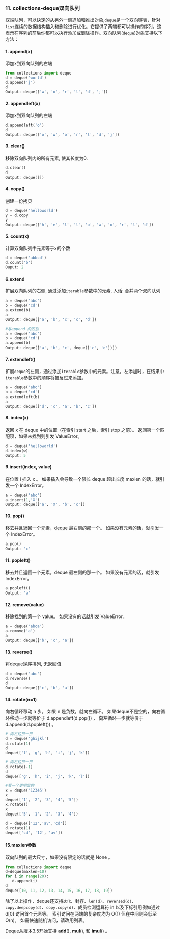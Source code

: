 ### 11. collections-deque双向队列
双端队列，可以快速的从另外一侧追加和推出对象,`deque`是一个双向链表，针对`list`连续的数据结构插入和删除进行优化。它提供了两端都可以操作的序列，这表示在序列的前后你都可以执行添加或删除操作。双向队列(`deque`)对象支持以下方法：

#### 1. append(x)
添加x到双向队列的右端
```python
from collections import deque
d = deque('world')
d.append('j')
d
Output: deque(['w', 'o', 'r', 'l', 'd', 'j'])
```

#### 2. appendleft(x)
添加x到双向队列的左端
```python
d.appendleft('o')
d
Output: deque(['o', 'w', 'o', 'r', 'l', 'd', 'j'])
```
#### 3. clear()
移除双向队列内的所有元素, 使其长度为0.
```python
d.clear()
d
Output: deque([])
```

#### 4. copy()
创建一份拷贝
```python
d = deque('helloworld')
y = d.copy
y
Output: deque(['h', 'e', 'l', 'l', 'o', 'w', 'o', 'r', 'l', 'd'])
```

#### 5. count(x)
计算双向队列中元素等于x的个数
```python
d = deque('abbcd')
d.count('b')
Ouput: 2
```

#### 6.extend
扩展双向队列的右侧, 通过添加`iterable`参数中的元素, 人话: 合并两个双向队列
```python
a = deque('abc')
b = deque('cd')
a.extend(b)
a
Output: deque(['a', 'b', 'c', 'c', 'd'])

#与append 的区别
a = deque('abc')
b = deque('cd')
a.append(b)
Output: deque(['a', 'b', 'c', deque(['c', 'd'])])
```

#### 7. extendleft()
扩展`deque`的左侧，通过添加`iterable`参数中的元素。注意，左添加时，在结果中`iterable`参数中的顺序将被反过来添加。
```python
a = deque('abc')
b = deque('cd')
a.extendleft(b)
a
Output: deque(['d', 'c', 'a', 'b', 'c'])
```

#### 8. index(x)
返回 x 在 deque 中的位置（在索引 start 之后，索引 stop 之前）。 返回第一个匹配项，如果未找到则引发 ValueError。
```python
d = deque('helloworld')
d.index(w)
Output: 5
```

#### 9.insert(index, value)
在位置 i 插入 x 。
如果插入会导致一个限长 deque 超出长度 maxlen 的话，就引发一个 IndexError。
```python
a = deque('abc')
a.insert(1,'X')
Output: deque(['a', 'X', 'b', 'c'])
```

#### 10. pop()
移去并且返回一个元素，deque 最右侧的那一个。 如果没有元素的话，就引发一个 IndexError。
```python
a.pop()
Output: 'c'
```

#### 11. popleft()
移去并且返回一个元素，deque 最左侧的那一个。 如果没有元素的话，就引发 IndexError。
```python
a.popleft()
Output: 'a'
```

#### 12. remove(value)
移除找到的第一个 value。 如果没有的话就引发 ValueError。
```python
a = deque('abca')
a.remove('a')
a
Output: deque(['b', 'c', 'a'])
```

#### 13. reverse()
将deque逆序排列, 无返回值
```python
d = deque('abc')
d.reverse()
d
Output: deque(['c', 'b', 'a'])
```

#### 14. rotate(n=1)
向右循环移动 n 步。 如果 n 是负数，就向左循环。
如果deque不是空的，向右循环移动一步就等价于 d.appendleft(d.pop()) ， 向左循环一步就等价于 d.append(d.popleft()) 。
```python
# 向右边挤一挤
d = deque('ghijkl')
d.rotate(1)                      
d
deque(['l', 'g', 'h', 'i', 'j', 'k'])

# 向左边挤一挤
d.rotate(-1)                     
d
deque(['g', 'h', 'i', 'j', 'k', 'l'])

#看一个更明显的
x = deque('12345')
x
deque(['1', '2', '3', '4', '5'])
x.rotate()
x
deque(['5', '1', '2', '3', '4'])

d = deque(['12','av','cd'])
d.rotate(1)
deque(['cd', '12', 'av'])
```

#### 15.maxlen参数
双向队列的最大尺寸，如果没有限定的话就是 None 。
```python
from collections import deque
d=deque(maxlen=10)
for i in range(20):
   d.append(i)
d  
deque([10, 11, 12, 13, 14, 15, 16, 17, 18, 19])
```

除了以上操作，deque还支持`迭代`、封存、`len(d)`、`reversed(d)`、`copy.deepcopy(d)`、`copy.copy(d)`、成员检测运算符 in 以及下标引用例如通过 d[0] 访问首个元素等。 索引访问在两端的复杂度均为 O(1) 但在中间则会低至 O(n)。 如需快速随机访问，请改用列表。

Deque从版本3.5开始支持 __add__(), __mul__(), 和 __imul__() 。